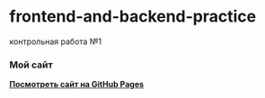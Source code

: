 # frontend-and-backend-practice
контрольная работа №1 
### Мой сайт
**[Посмотреть сайт на GitHub Pages](https://maksimsuperstarr.github.io/frontend-and-backend-practice/)**